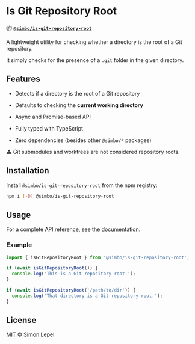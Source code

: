 # Is Git Repository Root

📦
[**`@simbo/is-git-repository-root`**](https://npmjs.com/package/@simbo/is-git-repository-root)

A lightweight utility for checking whether a directory is the root of a Git
repository.

It simply checks for the presence of a `.git` folder in the given directory.

## Features

- Detects if a directory is the root of a Git repository

- Defaults to checking the **current working directory**

- Async and Promise-based API

- Fully typed with TypeScript

- Zero dependencies (besides other `@simbo/*` packages)

⚠️ Git submodules and worktrees are not considered repository roots.

## Installation

Install `@simbo/is-git-repository-root` from the npm registry:

```bash
npm i [-D] @simbo/is-git-repository-root
```

## Usage

For a complete API reference, see the
[documentation](https://simbo.codes/packages/modules/_simbo_is-git-repository-root/).

### Example

```ts
import { isGitRepositoryRoot } from '@simbo/is-git-repository-root';

if (await isGitRepositoryRoot()) {
  console.log('This is a Git repository root.');
}

if (await isGitRepositoryRoot('/path/to/dir')) {
  console.log('That directory is a Git repository root.');
}
```

## License

[MIT © Simon Lepel](http://simbo.mit-license.org/2025/)
